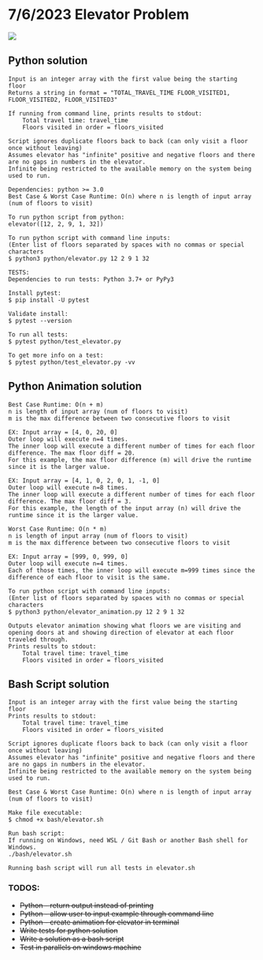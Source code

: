 # 7/6/2023 Elevator Problem

![](gif/animation.gif)

## Python solution
    Input is an integer array with the first value being the starting floor
    Returns a string in format = "TOTAL_TRAVEL_TIME FLOOR_VISITED1, FLOOR_VISITED2, FLOOR_VISITED3"

    If running from command line, prints results to stdout:
        Total travel time: travel_time
        Floors visited in order = floors_visited

    Script ignores duplicate floors back to back (can only visit a floor once without leaving)
    Assumes elevator has "infinite" positive and negative floors and there are no gaps in numbers in the elevator.
    Infinite being restricted to the available memory on the system being used to run.

    Dependencies: python >= 3.0
    Best Case & Worst Case Runtime: O(n) where n is length of input array (num of floors to visit)

    To run python script from python:
    elevator([12, 2, 9, 1, 32])

    To run python script with command line inputs: 
    (Enter list of floors separated by spaces with no commas or special characters
    $ python3 python/elevator.py 12 2 9 1 32

    TESTS:
    Dependencies to run tests: Python 3.7+ or PyPy3

    Install pytest:
    $ pip install -U pytest

    Validate install: 
    $ pytest --version

    To run all tests:
    $ pytest python/test_elevator.py

    To get more info on a test:     
    $ pytest python/test_elevator.py -vv

## Python Animation solution
    Best Case Runtime: O(n + m)
    n is length of input array (num of floors to visit)
    m is the max difference between two consecutive floors to visit

    EX: Input array = [4, 0, 20, 0]
    Outer loop will execute n=4 times. 
    The inner loop will execute a different number of times for each floor difference. The max floor diff = 20.
    For this example, the max floor difference (m) will drive the runtime since it is the larger value.

    EX: Input array = [4, 1, 0, 2, 0, 1, -1, 0]
    Outer loop will execute n=8 times. 
    The inner loop will execute a different number of times for each floor difference. The max floor diff = 3.
    For this example, the length of the input array (n) will drive the runtime since it is the larger value.

    Worst Case Runtime: O(n * m)
    n is length of input array (num of floors to visit)
    m is the max difference between two consecutive floors to visit

    EX: Input array = [999, 0, 999, 0]
    Outer loop will execute n=4 times. 
    Each of those times, the inner loop will execute m=999 times since the difference of each floor to visit is the same.

    To run python script with command line inputs: 
    (Enter list of floors separated by spaces with no commas or special characters
    $ python3 python/elevator_animation.py 12 2 9 1 32

    Outputs elevator animation showing what floors we are visiting and opening doors at and showing direction of elevator at each floor traveled through.
    Prints results to stdout:
        Total travel time: travel_time
        Floors visited in order = floors_visited

## Bash Script solution
    Input is an integer array with the first value being the starting floor
    Prints results to stdout:
        Total travel time: travel_time
        Floors visited in order = floors_visited

    Script ignores duplicate floors back to back (can only visit a floor once without leaving)
    Assumes elevator has "infinite" positive and negative floors and there are no gaps in numbers in the elevator.
    Infinite being restricted to the available memory on the system being used to run.

    Best Case & Worst Case Runtime: O(n) where n is length of input array (num of floors to visit)

    Make file executable:
    $ chmod +x bash/elevator.sh

    Run bash script:
    If running on Windows, need WSL / Git Bash or another Bash shell for Windows. 
    ./bash/elevator.sh

    Running bash script will run all tests in elevator.sh


### TODOS:
- ~~Python - return output instead of printing~~
- ~~Python - allow user to input example through command line~~
- ~~Python - create animation for elevator in terminal~~
- ~~Write tests for python solution~~
- ~~Write a solution as a bash script~~
- ~~Test in parallels on windows machine~~
